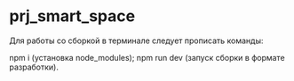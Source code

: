 # prj_smart_space

Для работы со сборкой в терминале следует прописать команды:

npm i (установка node_modules);
npm run dev (запуск сборки в формате разработки).
